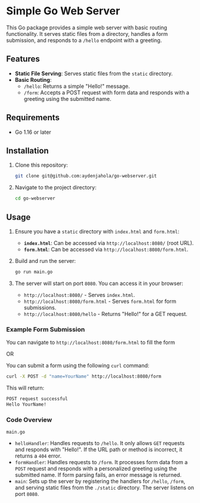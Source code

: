 # Simple Go Web Server

This Go package provides a simple web server with basic routing functionality. It serves static files from a directory, handles a form submission, and responds to a `/hello` endpoint with a greeting.

## Features

- **Static File Serving**: Serves static files from the `static` directory.
- **Basic Routing**:
  - `/hello`: Returns a simple "Hello!" message.
  - `/form`: Accepts a POST request with form data and responds with a greeting using the submitted name.

## Requirements

- Go 1.16 or later

## Installation

1. Clone this repository:
   ```bash
   git clone git@github.com:aydenjahola/go-webserver.git
   ```
2. Navigate to the project directory:
   ```bash
   cd go-webserver
   ```

## Usage

1. Ensure you have a `static` directory with `index.html` and `form.html`:

   - **`index.html`**: Can be accessed via `http://localhost:8080/` (root URL).
   - **`form.html`**: Can be accessed via `http://localhost:8080/form.html`.

2. Build and run the server:

   ```bash
   go run main.go
   ```

3. The server will start on port `8080`. You can access it in your browser:
   - `http://localhost:8080/` - Serves `index.html`.
   - `http://localhost:8080/form.html` - Serves `form.html` for form submissions.
   - `http://localhost:8080/hello` - Returns "Hello!" for a GET request.

### Example Form Submission

You can navigate to `http://localhost:8080/form.html` to fill the form

OR

You can submit a form using the following `curl` command:

```bash
curl -X POST -d "name=YourName" http://localhost:8080/form
```

This will return:

```bash
POST request successful
Hello YourName!
```

### Code Overview

`main.go`

- `helloHandler`: Handles requests to `/hello`. It only allows `GET` requests and responds with "Hello!". If the URL path or method is incorrect, it returns a `404` error.
- `formHandler`: Handles requests to `/form`. It processes form data from a `POST` request and responds with a personalized greeting using the submitted name. If form parsing fails, an error message is returned.
- `main`: Sets up the server by registering the handlers for `/hello`, `/form`, and serving static files from the `./static` directory. The server listens on port `8080`.
